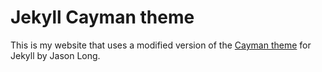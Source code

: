 # Jekyll Cayman theme

This is my website that uses a modified version of the [Cayman theme][1] for Jekyll by Jason Long.

[1]: https://github.com/jasonlong/cayman-theme
